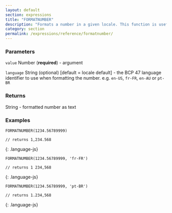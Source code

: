 ```yaml
---
layout: default
section: expressions
title: "FORMATNUMBER"
description: "Formats a number in a given locale. This function is useful when including a number in a longer piece of text. To display just a number in a calculated field, it&#39;s recommended to set the display type of the calculated field to &#39;Number&#39; and just return a number in the expression. When the display type of the calculated field is set to &#39;Number&#39;, the number is automatically displayed as a formatted number."
category: section
permalink: /expressions/reference/formatnumber/
---
```


### Parameters

`value` Number (__required__) - argument

`language` String (optional)  [default = locale default] - the BCP 47 language identifier to use when formatting the number. e.g. `en-US`, `fr-FR`, `en-AU` or `pt-BR`

### Returns

String - formatted number as text

### Examples

~~~
FORMATNUMBER(1234.56789999)

// returns 1,234.568
~~~
{: .language-js}


~~~
FORMATNUMBER(1234.56789999, 'fr-FR')

// returns 1 234,568
~~~
{: .language-js}


~~~
FORMATNUMBER(1234.56789999, 'pt-BR')

// returns 1.234,568
~~~
{: .language-js}